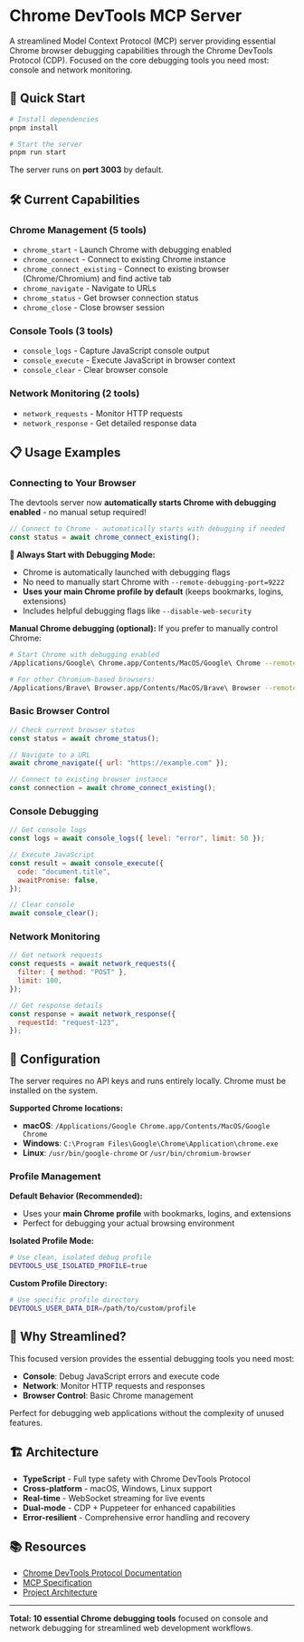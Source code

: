 # Chrome DevTools MCP Server

A streamlined Model Context Protocol (MCP) server providing essential Chrome browser debugging
capabilities through the Chrome DevTools Protocol (CDP). Focused on the core debugging tools you
need most: console and network monitoring.

## 🚀 Quick Start

```bash
# Install dependencies
pnpm install

# Start the server
pnpm run start
```

The server runs on **port 3003** by default.

## 🛠️ Current Capabilities

### **Chrome Management (5 tools)**

- `chrome_start` - Launch Chrome with debugging enabled
- `chrome_connect` - Connect to existing Chrome instance
- `chrome_connect_existing` - Connect to existing browser (Chrome/Chromium) and find active tab
- `chrome_navigate` - Navigate to URLs
- `chrome_status` - Get browser connection status
- `chrome_close` - Close browser session

### **Console Tools (3 tools)**

- `console_logs` - Capture JavaScript console output
- `console_execute` - Execute JavaScript in browser context
- `console_clear` - Clear browser console

### **Network Monitoring (2 tools)**

- `network_requests` - Monitor HTTP requests
- `network_response` - Get detailed response data

## 📋 Usage Examples

### Connecting to Your Browser

The devtools server now **automatically starts Chrome with debugging enabled** - no manual setup
required!

```javascript
// Connect to Chrome - automatically starts with debugging if needed
const status = await chrome_connect_existing();
```

**🚀 Always Start with Debugging Mode:**

- Chrome is automatically launched with debugging flags
- No need to manually start Chrome with `--remote-debugging-port=9222`
- **Uses your main Chrome profile by default** (keeps bookmarks, logins, extensions)
- Includes helpful debugging flags like `--disable-web-security`

**Manual Chrome debugging (optional):** If you prefer to manually control Chrome:

```bash
# Start Chrome with debugging enabled
/Applications/Google\ Chrome.app/Contents/MacOS/Google\ Chrome --remote-debugging-port=9222

# For other Chromium-based browsers:
/Applications/Brave\ Browser.app/Contents/MacOS/Brave\ Browser --remote-debugging-port=9222
```

### Basic Browser Control

```javascript
// Check current browser status
const status = await chrome_status();

// Navigate to a URL
await chrome_navigate({ url: "https://example.com" });

// Connect to existing browser instance
const connection = await chrome_connect_existing();
```

### Console Debugging

```javascript
// Get console logs
const logs = await console_logs({ level: "error", limit: 50 });

// Execute JavaScript
const result = await console_execute({
  code: "document.title",
  awaitPromise: false,
});

// Clear console
await console_clear();
```

### Network Monitoring

```javascript
// Get network requests
const requests = await network_requests({
  filter: { method: "POST" },
  limit: 100,
});

// Get response details
const response = await network_response({
  requestId: "request-123",
});
```

## 🔧 Configuration

The server requires no API keys and runs entirely locally. Chrome must be installed on the system.

**Supported Chrome locations:**

- **macOS**: `/Applications/Google Chrome.app/Contents/MacOS/Google Chrome`
- **Windows**: `C:\Program Files\Google\Chrome\Application\chrome.exe`
- **Linux**: `/usr/bin/google-chrome` or `/usr/bin/chromium-browser`

### Profile Management

**Default Behavior (Recommended):**

- Uses your **main Chrome profile** with bookmarks, logins, and extensions
- Perfect for debugging your actual browsing environment

**Isolated Profile Mode:**

```bash
# Use clean, isolated debug profile
DEVTOOLS_USE_ISOLATED_PROFILE=true
```

**Custom Profile Directory:**

```bash
# Use specific profile directory
DEVTOOLS_USER_DATA_DIR=/path/to/custom/profile
```

## 🎯 Why Streamlined?

This focused version provides the essential debugging tools you need most:

- **Console**: Debug JavaScript errors and execute code
- **Network**: Monitor HTTP requests and responses
- **Browser Control**: Basic Chrome management

Perfect for debugging web applications without the complexity of unused features.

## 🏗️ Architecture

- **TypeScript** - Full type safety with Chrome DevTools Protocol
- **Cross-platform** - macOS, Windows, Linux support
- **Real-time** - WebSocket streaming for live events
- **Dual-mode** - CDP + Puppeteer for enhanced capabilities
- **Error-resilient** - Comprehensive error handling and recovery

## 📚 Resources

- [Chrome DevTools Protocol Documentation](https://chromedevtools.github.io/devtools-protocol/)
- [MCP Specification](https://modelcontextprotocol.io/)
- [Project Architecture](../../docs/ARCHITECTURE.md)

---

**Total: 10 essential Chrome debugging tools** focused on console and network debugging for
streamlined web development workflows.
